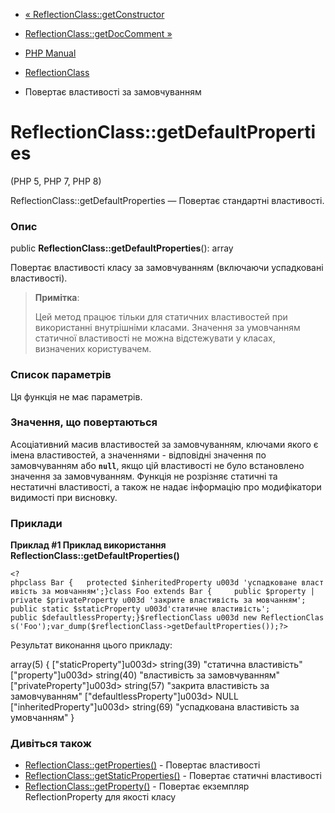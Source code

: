 - [«
ReflectionClass::getConstructor](reflectionclass.getconstructor.md)
- [ReflectionClass::getDocComment
»](reflectionclass.getdoccomment.md)

- [PHP Manual](index.md)
- [ReflectionClass](class.reflectionclass.md)
- Повертає властивості за замовчуванням

# ReflectionClass::getDefaultProperties

(PHP 5, PHP 7, PHP 8)

ReflectionClass::getDefaultProperties — Повертає стандартні властивості.

### Опис

public **ReflectionClass::getDefaultProperties**(): array

Повертає властивості класу за замовчуванням (включаючи успадковані
властивості).

> **Примітка**:
>
> Цей метод працює тільки для статичних властивостей при використанні
> внутрішніми класами. Значення за умовчанням статичної властивості
> не можна відстежувати у класах, визначених користувачем.

### Список параметрів

Ця функція не має параметрів.

### Значення, що повертаються

Асоціативний масив властивостей за замовчуванням, ключами якого
є імена властивостей, а значеннями - відповідні значення по
замовчуванням або **`null`**, якщо цій властивості не було встановлено значення
за замовчуванням. Функція не розрізняє статичні та нестатичні властивості,
а також не надає інформацію про модифікатори видимості при
висновку.

### Приклади

**Приклад #1 Приклад використання
**ReflectionClass::getDefaultProperties()****

` <?phpclass Bar {   protected $inheritedProperty u003d 'успадковане властивість за мовчанням';}class Foo extends Bar {     public $property | private $privateProperty u003d 'закрите властивість за мовчанням'; public static $staticProperty u003d'статичне властивість'; public $defaultlessProperty;}$reflectionClass u003d new ReflectionClass('Foo');var_dump($reflectionClass->getDefaultProperties());?> `

Результат виконання цього прикладу:

array(5) {
["staticProperty"]u003d>
string(39) "статична властивість"
["property"]u003d>
string(40) "властивість за замовчуванням"
["privateProperty"]u003d>
string(57) "закрита властивість за замовчуванням"
["defaultlessProperty"]u003d>
NULL
["inheritedProperty"]u003d>
string(69) "успадкована властивість за умовчанням"
}

### Дивіться також

- [ReflectionClass::getProperties()](reflectionclass.getproperties.md) -
Повертає властивості
- [ReflectionClass::getStaticProperties()](reflectionclass.getstaticproperties.md) -
Повертає статичні властивості
- [ReflectionClass::getProperty()](reflectionclass.getproperty.md) -
Повертає екземпляр ReflectionProperty для якості класу
